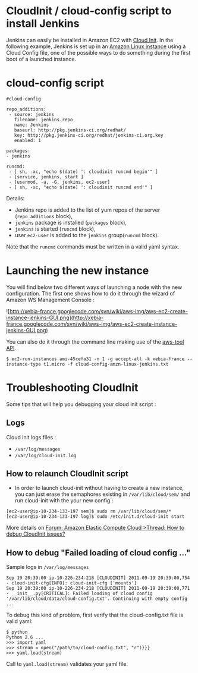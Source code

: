 # CloudInit / cloud-config script to install Jenkins #

Jenkins can easily be installed in Amazon EC2 with [Cloud Init](https://help.ubuntu.com/community/CloudInit).
In the following example, Jenkins is set up in an [Amazon Linux instance](http://aws.amazon.com/amazon-linux-ami/) using a Cloud Config file, one of the possible ways to do something during the first boot of a launched instance.

# cloud-config script #

```
#cloud-config

repo_additions:
 - source: jenkins
   filename: jenkins.repo
   name: Jenkins
   baseurl: http://pkg.jenkins-ci.org/redhat/
   key: http://pkg.jenkins-ci.org/redhat/jenkins-ci.org.key
   enabled: 1

packages:
- jenkins

runcmd:
 - [ sh, -xc, "echo $(date) ': cloudinit runcmd begin'" ]
 - [service, jenkins, start ]
 - [usermod, -a, -G, jenkins, ec2-user]
 - [ sh, -xc, "echo $(date) ': cloudinit runcmd end'" ]
```

Details:
  * Jenkins repo is added to the list of yum repos of the server (`repo_additions` block),
  * `jenkins` package is installed (`packages` block),
  * `jenkins` is started (`runcmd` block),
  * user `ec2-user` is added to the `jenkins` group(`runcmd` block).

Note that the `runcmd` commands must be written in a valid yaml syntax.

# Launching the new instance #

You will find below two different ways of launching a node with the new configuration. The first one shows how to do it through the wizard of Amazon WS Management Console :



![http://xebia-france.googlecode.com/svn/wiki/aws-img/aws-ec2-create-instance-jenkins-GUI.png](http://xebia-france.googlecode.com/svn/wiki/aws-img/aws-ec2-create-instance-jenkins-GUI.png)


You can also do it through the command line making use of the [aws-tool API](http://aws.amazon.com/developertools/351).



`$ ec2-run-instances ami-45cefa31 -n 1 -g accept-all -k xebia-france --instance-type t1.micro -f cloud-config-amzn-linux-jenkins.txt`


# Troubleshooting CloudInit #

Some tips that will help you debugging your cloud init script :

## Logs ##

Cloud init logs files :
  * `/var/log/messages`
  * `/var/log/cloud-init.log`

## How to relaunch CloudInit script ##

  * In order to launch cloud-init without having to create a new instance, you can just erase the semaphores existing in `/var/lib/cloud/sem/` and run cloud-init with the your new config :
```
[ec2-user@ip-10-234-133-197 sem]$ sudo rm /var/lib/cloud/sem/*
[ec2-user@ip-10-234-133-197 log]$ sudo /etc/init.d/cloud-init start
```

More details on [Forum: Amazon Elastic Compute Cloud >Thread: How to debug CloudInit issues?](https://forums.aws.amazon.com/thread.jspa?messageID=232183)

## How to debug "Failed loading of cloud config ..." ##

Sample logs in `/var/log/messages`
```
Sep 19 20:39:00 ip-10-226-234-218 [CLOUDINIT] 2011-09-19 20:39:00,754 - cloud-init-cfg[INFO]: cloud-init-cfg ['mounts']
Sep 19 20:39:00 ip-10-226-234-218 [CLOUDINIT] 2011-09-19 20:39:00,771 - __init__.py[CRITICAL]: Failed loading of cloud config '/var/lib/cloud/data/cloud-config.txt'. Continuing with empty config
...
```

To debug this kind of problem, first verify that the cloud-config.txt file is valid yaml:
```
$ python
Python 2.6 ...
>>> import yaml
>>> stream = open("/path/to/cloud-config.txt", "r")}}}
>>> yaml.load(stream)
```

Call to `yaml.load(stream)` validates your yaml file.
